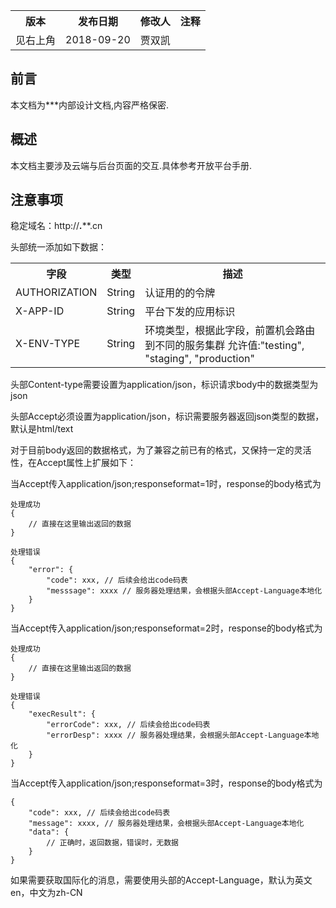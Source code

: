 <table>
<tr><th>版本</th><th>发布日期</th><th>修改人</th><th>注释</th></tr>
<tr><td>见右上角</td><td>2018-09-20</td><td> 贾双凯 </td><td> </td></tr>
</table>

## 前言 ##
本文档为***内部设计文档,内容严格保密.


## 概述 ##
本文档主要涉及云端与后台页面的交互.具体参考开放平台手册.

## 注意事项 ##

稳定域名：http://***.*****.cn

头部统一添加如下数据：
<table>
<tr><th>字段 </th> <th>类型 </th><th> 描述</th></tr>
<tr><td>AUTHORIZATION </td><td> String </td><td> 认证用的的令牌</td></tr>
<tr><td>X-APP-ID </td><td> String </td><td> 平台下发的应用标识</td></tr>
<tr><td>X-ENV-TYPE </td><td> String </td><td>  环境类型，根据此字段，前置机会路由到不同的服务集群 允许值:"testing", "staging", "production"</td></tr>
</table>
 
头部Content-type需要设置为application/json，标识请求body中的数据类型为json

头部Accept必须设置为application/json，标识需要服务器返回json类型的数据，默认是html/text

对于目前body返回的数据格式，为了兼容之前已有的格式，又保持一定的灵活性，在Accept属性上扩展如下：

当Accept传入application/json;responseformat=1时，response的body格式为

	处理成功
    {
		// 直接在这里输出返回的数据
	}

	处理错误
	{
	    "error": {
	        "code": xxx, // 后续会给出code码表
	        "messsage": xxxx // 服务器处理结果，会根据头部Accept-Language本地化
	    }
	}

当Accept传入application/json;responseformat=2时，response的body格式为

	处理成功
    {
		// 直接在这里输出返回的数据
	}

	处理错误
	{
	    "execResult": {
	        "errorCode": xxx, // 后续会给出code码表
	        "errorDesp": xxxx // 服务器处理结果，会根据头部Accept-Language本地化
	    }
	}

当Accept传入application/json;responseformat=3时，response的body格式为

	{
	    "code": xxx, // 后续会给出code码表
        "message": xxxx, // 服务器处理结果，会根据头部Accept-Language本地化
        "data": {
			// 正确时，返回数据，错误时，无数据
        }
	}

如果需要获取国际化的消息，需要使用头部的Accept-Language，默认为英文en，中文为zh-CN
